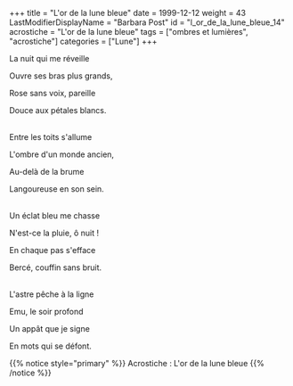 +++
title = "L'or de la lune bleue"
date = 1999-12-12
weight = 43
LastModifierDisplayName = "Barbara Post"
id = "l_or_de_la_lune_bleue_14"
acrostiche = "L'or de la lune bleue"
tags = ["ombres et lumières", "acrostiche"]
categories = ["Lune"]
+++

La nuit qui me réveille

Ouvre ses bras plus grands,

Rose sans voix, pareille

Douce aux pétales blancs.

 \
Entre les toits s'allume

L'ombre d'un monde ancien,

Au-delà de la brume

Langoureuse en son sein.

 \
Un éclat bleu me chasse

N'est-ce la pluie, ô nuit !

En chaque pas s'efface

Bercé, couffin sans bruit.

 \
L'astre pêche à la ligne

Emu, le soir profond

Un appât que je signe

En mots qui se défont.

{{% notice style="primary" %}}
Acrostiche : L'or de la lune bleue
{{% /notice %}}
